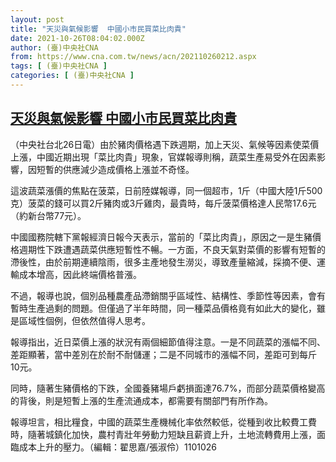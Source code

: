 ```yaml
---
layout: post
title: "天災與氣候影響  中國小市民買菜比肉貴"
date: 2021-10-26T08:04:02.000Z
author: (臺)中央社CNA
from: https://www.cna.com.tw/news/acn/202110260212.aspx
tags: [ (臺)中央社CNA ]
categories: [ (臺)中央社CNA ]
---
```

<!--1635235442000-->
[天災與氣候影響  中國小市民買菜比肉貴](https://www.cna.com.tw/news/acn/202110260212.aspx)
------

<div>
<div></div><div><p>（中央社台北26日電）由於豬肉價格遇下跌週期，加上天災、氣候等因素使菜價上漲，中國近期出現「菜比肉貴」現象，官媒報導則稱，蔬菜生產易受外在因素影響，因短暫的供應減少造成價格上漲並不奇怪。</p><p>這波蔬菜漲價的焦點在菠菜，日前陸媒報導，同一個超市，1斤（中國大陸1斤500克）菠菜的錢可以買2斤豬肉或3斤雞肉，最貴時，每斤菠菜價格達人民幣17.6元（約新台幣77元）。</p><p>中國國務院轄下黨報經濟日報今天表示，當前的「菜比肉貴」，原因之一是生豬價格週期性下跌遭遇蔬菜供應短暫性不暢。一方面，不良天氣對菜價的影響有短暫的滯後性，由於前期連續陰雨，很多主產地發生澇災，導致產量縮減，採摘不便、運輸成本增高，因此終端價格普漲。</p><p>不過，報導也說，個別品種農產品滯銷關乎區域性、結構性、季節性等因素，會有暫時生產過剩的問題。但僅過了半年時間，同一種菜品價格竟有如此大的變化，雖是區域性個例，但依然值得人思考。</p><p>報導指出，近日菜價上漲的狀況有兩個細節值得注意。一是不同蔬菜的漲幅不同、差距顯著，當中差別在於耐不耐儲運；二是不同城市的漲幅不同，差距可到每斤10元。</p><p>同時，隨著生豬價格的下跌，全國養豬場戶虧損面達76.7%，而部分蔬菜價格變高的背後，則是短暫上漲的生產流通成本，都需要有關部門有所作為。</p><p>報導坦言，相比糧食，中國的蔬菜生產機械化率依然較低，從種到收比較費工費時，隨著城鎮化加快，農村青壯年勞動力短缺且薪資上升，土地流轉費用上漲，面臨成本上升的壓力。（編輯：翟思嘉/張淑伶）1101026</p></div>
</div>
